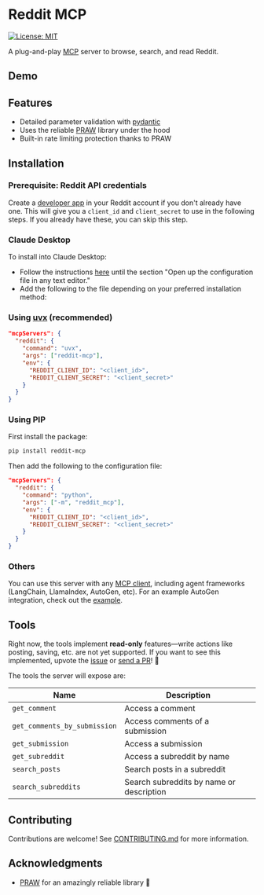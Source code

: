 # Reddit MCP

[![License: MIT](https://img.shields.io/badge/License-MIT-yellow.svg)](https://opensource.org/licenses/MIT)

A plug-and-play [MCP](https://modelcontextprotocol.io) server to browse, search, and read Reddit.

## Demo

## Features

- Detailed parameter validation with [pydantic](https://docs.pydantic.dev)
- Uses the reliable [PRAW](https://praw.readthedocs.io/) library under the hood
- Built-in rate limiting protection thanks to PRAW

## Installation

### Prerequisite: Reddit API credentials

Create a [developer app](https://www.reddit.com/prefs/apps) in your Reddit account if you don't already have one. This will give you a `client_id` and `client_secret` to use in the following steps. If you already have these, you can skip this step.

### Claude Desktop

To install into Claude Desktop:

- Follow the instructions [here](https://modelcontextprotocol.io/quickstart/user) until the section "Open up the configuration file in any text editor."
- Add the following to the file depending on your preferred installation method:

### Using [uvx](https://docs.astral.sh/uv/guides/tools/) (recommended)

```json
"mcpServers": {
  "reddit": {
    "command": "uvx",
    "args": ["reddit-mcp"],
    "env": {
      "REDDIT_CLIENT_ID": "<client_id>",
      "REDDIT_CLIENT_SECRET": "<client_secret>"
    }
  }
}
```

### Using PIP

First install the package:

```bash
pip install reddit-mcp
```

Then add the following to the configuration file:

```json
"mcpServers": {
  "reddit": {
    "command": "python",
    "args": ["-m", "reddit_mcp"],
    "env": {
      "REDDIT_CLIENT_ID": "<client_id>",
      "REDDIT_CLIENT_SECRET": "<client_secret>"
    }
  }
}
```

### Others

You can use this server with any [MCP client](https://modelcontextprotocol.io/docs/clients), including agent frameworks (LangChain, LlamaIndex, AutoGen, etc). For an example AutoGen integration, check out the [example](examples/autogen).

## Tools

Right now, the tools implement **read-only** features—write actions like posting, saving, etc. are not yet supported. If you want to see this implemented, upvote the [issue](https://github.com/joshpxyne/reddit-mcp/issues/1) or [send a PR](CONTRIBUTING.md)! 🙌

The tools the server will expose are:

| Name                         | Description                              |
| ---------------------------- | ---------------------------------------- |
| `get_comment`                | Access a comment                         |
| `get_comments_by_submission` | Access comments of a submission          |
| `get_submission`             | Access a submission                      |
| `get_subreddit`              | Access a subreddit by name               |
| `search_posts`               | Search posts in a subreddit              |
| `search_subreddits`          | Search subreddits by name or description |

## Contributing

Contributions are welcome! See [CONTRIBUTING.md](CONTRIBUTING.md) for more information.

## Acknowledgments

- [PRAW](https://praw.readthedocs.io/) for an amazingly reliable library 💙
